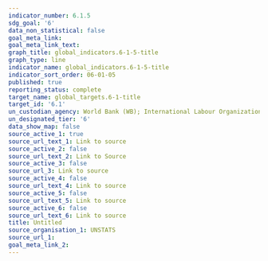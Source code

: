 ```yaml
---
indicator_number: 6.1.5
sdg_goal: '6'
data_non_statistical: false
goal_meta_link: 
goal_meta_link_text: 
graph_title: global_indicators.6-1-5-title
graph_type: line
indicator_name: global_indicators.6-1-5-title
indicator_sort_order: 06-01-05
published: true
reporting_status: complete
target_name: global_targets.6-1-title
target_id: '6.1'
un_custodian_agency: World Bank (WB); International Labour Organization (ILO)
un_designated_tier: '6'
data_show_map: false
source_active_1: true
source_url_text_1: Link to source
source_active_2: false
source_url_text_2: Link to Source
source_active_3: false
source_url_3: Link to source
source_active_4: false
source_url_text_4: Link to source
source_active_5: false
source_url_text_5: Link to source
source_active_6: false
source_url_text_6: Link to source
title: Untitled
source_organisation_1: UNSTATS
source_url_1:
goal_meta_link_2:
---
```

